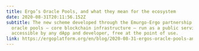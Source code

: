 ```yaml
---
title: Ergo’s Oracle Pools, and what they mean for the ecosystem
date: 2020-08-31T20:11:56.152Z
subtitle: The new scheme developed through the Emurgo-Ergo partnership will see
  oracle pools – core blockchain infrastructure – run as a public service,
  accessible by any dApp and developer, free at the point of use.
link: https://ergoplatform.org/en/blog/2020-08-31-ergos-oracle-pools-and-what-they-mean-for-the-ecosystem/
---
```

